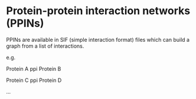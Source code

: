 # Protein-protein interaction networks (PPINs)

PPINs are available in SIF (simple interaction format) files which can build a graph from a list of interactions.

e.g.

Protein A ppi Protein B

Protein C ppi Protein D

...
